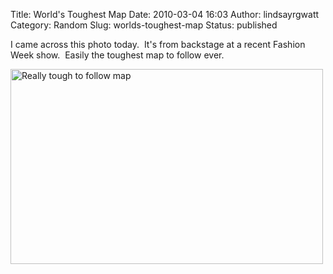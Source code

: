Title: World's Toughest Map
Date: 2010-03-04 16:03
Author: lindsayrgwatt
Category: Random
Slug: worlds-toughest-map
Status: published

I came across this photo today.  It's from backstage at a recent Fashion Week show.  Easily the toughest map to follow ever.

<img src="{static}/images/2010/03/tough_map-500x312.jpg" title="Really tough to follow map" class="aligncenter size-medium " width="500" height="312" />
